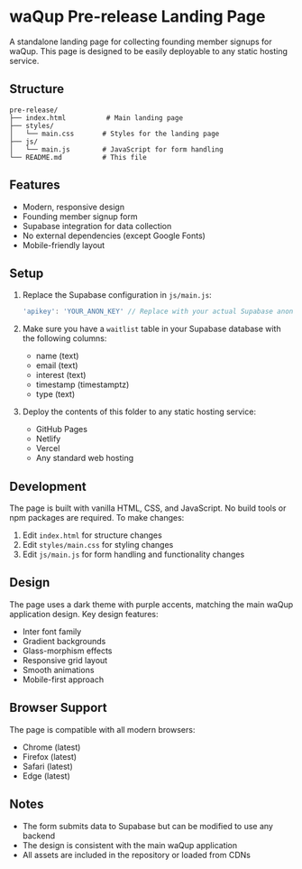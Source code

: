 # waQup Pre-release Landing Page

A standalone landing page for collecting founding member signups for waQup. This page is designed to be easily deployable to any static hosting service.

## Structure

```
pre-release/
├── index.html          # Main landing page
├── styles/
│   └── main.css       # Styles for the landing page
├── js/
│   └── main.js        # JavaScript for form handling
└── README.md          # This file
```

## Features

- Modern, responsive design
- Founding member signup form
- Supabase integration for data collection
- No external dependencies (except Google Fonts)
- Mobile-friendly layout

## Setup

1. Replace the Supabase configuration in `js/main.js`:
   ```javascript
   'apikey': 'YOUR_ANON_KEY' // Replace with your actual Supabase anon key
   ```

2. Make sure you have a `waitlist` table in your Supabase database with the following columns:
   - name (text)
   - email (text)
   - interest (text)
   - timestamp (timestamptz)
   - type (text)

3. Deploy the contents of this folder to any static hosting service:
   - GitHub Pages
   - Netlify
   - Vercel
   - Any standard web hosting

## Development

The page is built with vanilla HTML, CSS, and JavaScript. No build tools or npm packages are required. To make changes:

1. Edit `index.html` for structure changes
2. Edit `styles/main.css` for styling changes
3. Edit `js/main.js` for form handling and functionality changes

## Design

The page uses a dark theme with purple accents, matching the main waQup application design. Key design features:

- Inter font family
- Gradient backgrounds
- Glass-morphism effects
- Responsive grid layout
- Smooth animations
- Mobile-first approach

## Browser Support

The page is compatible with all modern browsers:
- Chrome (latest)
- Firefox (latest)
- Safari (latest)
- Edge (latest)

## Notes

- The form submits data to Supabase but can be modified to use any backend
- The design is consistent with the main waQup application
- All assets are included in the repository or loaded from CDNs 